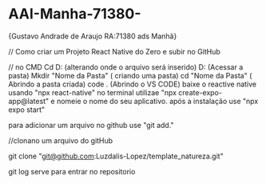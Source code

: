 # AAI-Manha-71380-
{Gustavo Andrade de Araujo RA:71380 ads Manhã}

// Como criar um Projeto React Native do Zero e subir no GitHub 

 // no CMD 
 Cd D: (alterando onde o arquivo será inserido)
 D: (Acessar a pasta)
 Mkdir "Nome da Pasta" ( criando uma pasta)
 cd "Nome da Pasta" ( Abrindo a pasta criada)
 code . (Abrindo o VS CODE)
baixe o reactive native usando "npx react-native"
no terminal utilizae "npx create-expo-app@latest"
e nomeie o nome do seu aplicativo. 
após a instalação 
use "npx expo start"

para adicionar um arquivo no github use "git add."

//clonano um arquivo do gitHub

 git clone "git@github.com:Luzdalis-Lopez/template_natureza.git"

 git log
 serve para entrar no repositorio 


